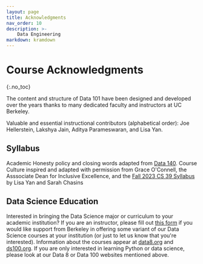 ```yaml
---
layout: page
title: Acknowledgments
nav_order: 10
description: >-
    Data Engineering
markdown: kramdown
---
```


# Course Acknowledgments

{:.no_toc}

The content and structure of Data 101 have been designed and developed over the years thanks to many dedicated faculty and instructors at UC Berkeley.

Valuable and essential instructional contributors (alphabetical order):
Joe Hellerstein,
Lakshya Jain,
Aditya Parameswaran,
and
Lisa Yan.

## Syllabus

Academic Honesty policy and closing words adapted from [Data 140](https://prob140.org). Course Culture inspired and adapted with permission from Grace O'Connell, the Asssociate Dean for Inclusive Excellence, and the [Fall 2023 CS 39 Syllabus](https://schasins.com/cs39-technology-society-power/) by Lisa Yan and Sarah Chasins

## Data Science Education

Interested in bringing the Data Science major or curriculum to your academic institution?  If you are an instructor, please fill out [this form](https://docs.google.com/forms/d/e/1FAIpQLSfw6iN-V58Urvg7RRfbjNQceisLULBizg0qku1_2qV8cvOtvA/viewform) if you would like support from Berkeley in offering some variant of our Data Science courses at your institution (or just to let us know that you're interested). Information about the courses appear at [data8.org](http://data8.org) and [ds100.org](http://ds100.org). If you are only interested in learning Python or data science, please look at our Data 8 or Data 100 websites mentioned above.
